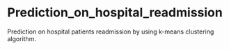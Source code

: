 # Prediction_on_hospital_readmission
Prediction on hospital patients readmission by using k-means clustering algorithm.

